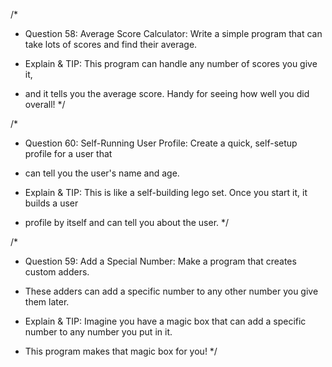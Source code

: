 /*
* Question 58: Average Score Calculator: Write a simple program that can take lots of scores and find their average.

* Explain & TIP: This program can handle any number of scores you give it, 
* and it tells you the average score. Handy for seeing how well you did overall!
*/

/*
* Question 60: Self-Running User Profile: Create a quick, self-setup profile for a user that 
* can tell you the user's name and age.

* Explain & TIP: This is like a self-building lego set. Once you start it, it builds a user 
* profile by itself and can tell you about the user.
*/

/*
* Question 59: Add a Special Number: Make a program that creates custom adders. 
* These adders can add a specific number to any other number you give them later.

* Explain & TIP: Imagine you have a magic box that can add a specific number to any number you put in it. 
* This program makes that magic box for you!
*/